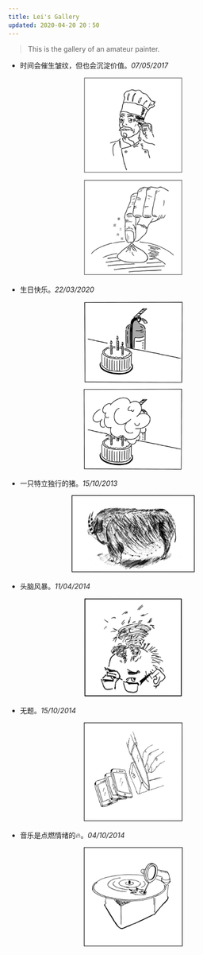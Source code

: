 ```yaml
---
title: Lei's Gallery
updated: 2020-04-20 20：50
---
```


> This is the gallery of an amateur painter.

* 时间会催生皱纹，但也会沉淀价值。_07/05/2017_

<p align="center">
<img src="/images/painting/zhouwen.jpg" alt="painting" width="200"/>
</p>

* 生日快乐。_22/03/2020_
<p align="center">
<img src="/images/painting/miehuoqi.jpg" alt="miehuoqi" width="200"/>
</p>

* 一只特立独行的猪。_15/10/2013_
<p align="center">
<img src="/images/painting/pig.jpg" alt="pig" width="250"/>
</p>

* 头脑风暴。_11/04/2014_
<p align="center">
<img src="/images/painting/brain-storm.jpg" alt="brain-storm" width="200"/>
</p>

* 无题。_15/10/2014_
<p align="center">
<img src="/images/painting/cut-phones.jpg" alt="cut-phones" width="200"/>
</p>

* 音乐是点燃情绪的🔥。_04/10/2014_
<p align="center">
<img src="/images/painting/music-fire.jpg" alt="music-fire" width="200"/>
</p>